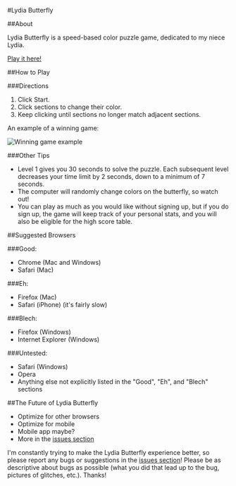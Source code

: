 #Lydia Butterfly

##About

Lydia Butterfly is a speed-based color puzzle game, dedicated to my niece Lydia.

[Play it here!](http://lydiab.herokuapp.com/)

##How to Play

###Directions

1. Click Start.
2. Click sections to change their color.
3. Keep clicking until sections no longer match adjacent sections.

An example of a winning game:

![Winning game example](https://31.media.tumblr.com/f2425ce66787230b819556b2d03858fc/tumblr_inline_n40a8mXizS1s6jjx7.jpg)

###Other Tips

- Level 1 gives you 30 seconds to solve the puzzle. Each subsequent level decreases your time limit by 2 seconds, down to a minimum of 7 seconds.
- The computer will randomly change colors on the butterfly, so watch out!
- You can play as much as you would like without signing up, but if you do sign up, the game will keep track of your personal stats, and you will also be eligible for the high score table.

##Suggested Browsers

###Good:
- Chrome (Mac and Windows)
- Safari (Mac)

###Eh:
- Firefox (Mac)
- Safari (iPhone) (it's fairly slow)

###Blech:
- Firefox (Windows)
- Internet Explorer (Windows)

###Untested:
- Safari (Windows)
- Opera
- Anything else not explicitly listed in the "Good", "Eh", and "Blech" sections

##The Future of Lydia Butterfly

- Optimize for other browsers
- Optimize for mobile
- Mobile app maybe?
- More in the [issues section](https://github.com/Caraheacock/butterflies/issues?state=open)

I'm constantly trying to make the Lydia Butterfly experience better, so please report any bugs or suggestions in the [issues section](https://github.com/Caraheacock/butterflies/issues?state=open)! Please be as descriptive about bugs as possible (what you did that lead up to the bug, pictures of glitches, etc.). Thanks!
